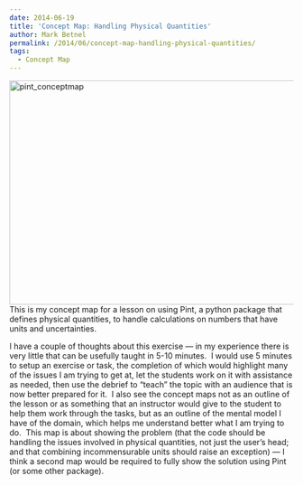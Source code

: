 ```yaml
---
date: 2014-06-19
title: 'Concept Map: Handling Physical Quantities'
author: Mark Betnel
permalink: /2014/06/concept-map-handling-physical-quantities/
tags:
  - Concept Map
---
```

[<img class="alignnone size-large wp-image-7861" alt="pint_conceptmap" src="http://teaching.software-carpentry.org/wp-content/uploads/2014/06/pint_conceptmap-1024x576.jpeg" width="707" height="397" />][1]This is my concept map for a lesson on using Pint, a python package that defines physical quantities, to handle calculations on numbers that have units and uncertainties.

I have a couple of thoughts about this exercise &#8212; in my experience there is very little that can be usefully taught in 5-10 minutes.  I would use 5 minutes to setup an exercise or task, the completion of which would highlight many of the issues I am trying to get at, let the students work on it with assistance as needed, then use the debrief to &#8220;teach&#8221; the topic with an audience that is now better prepared for it.  I also see the concept maps not as an outline of the lesson or as something that an instructor would give to the student to help them work through the tasks, but as an outline of the mental model I have of the domain, which helps me understand better what I am trying to do.  This map is about showing the problem (that the code should be handling the issues involved in physical quantities, not just the user&#8217;s head; and that combining incommensurable units should raise an exception) &#8212; I think a second map would be required to fully show the solution using Pint (or some other package).

 [1]: http://teaching.software-carpentry.org/wp-content/uploads/2014/06/pint_conceptmap.jpeg
